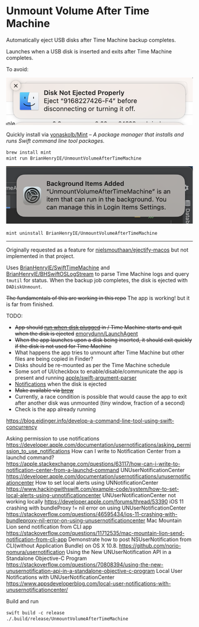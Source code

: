 # Unmount Volume After Time Machine

Automatically eject USB disks after Time Machine backup completes.

Launches when a USB disk is inserted and exits after Time Machine completes.

To avoid:

![disk-not-ejected-properly.png](disk-not-ejected-properly.png)

Quickly install via [yonaskolb/Mint](https://github.com/yonaskolb/Mint) – _A package manager that installs and runs Swift command line tool packages._
```
brew install mint
mint run BrianHenryIE/UnmountVolumeAfterTimeMachine
```

![Background Items Added.png](Background%20Items%20Added.png)

```
mint uninstall BrianHenryIE/UnmountVolumeAfterTimeMachine 
```

***

Originally requested as a feature for [nielsmouthaan/ejectify-macos](https://github.com/nielsmouthaan/ejectify-macos/issues/19) but not implemented in that project.

Uses [BrianHenryIE/SwiftTimeMachine](https://github.com/BrianHenryIE/SwiftTimeMachine) and [BrianHenryIE/BHSwiftOSLogStream](https://github.com/BrianHenryIE/BHSwiftOSLogStream) to parse Time Machine logs and query `tmutil` for status. When the backup job completes, the disk is ejected with `DADiskUnmount`.

~~The fundamentals of this are working in this repo~~ The app is working! but it is far from finished.


TODO:
* ~~App should [run when disk plugged](https://apple.stackexchange.com/a/13724/299117) in / Time Machine starts and quit when the disk is ejected~~ [emorydunn/LaunchAgent](https://github.com/emorydunn/LaunchAgent)
* ~~When the app launches upon a disk being inserted, it should exit quickly if the disk is not used for Time Machine~~
* What happens the app tries to unmount after Time Machine but other files are being copied in Finder?
* Disks should be re-mounted as per the Time Machine schedule
* Some sort of UI/checkbox to enable/disable/communicate the app is present and running [apple/swift-argument-parser](https://github.com/apple/swift-argument-parser)
* [Notifications](https://github.com/dataJAR/Notifier) when the disk is ejected
* ~~Make available via [brew](https://docs.brew.sh/Formula-Cookbook)~~
* Currently, a race condition is possible that would cause the app to exit after another disk was unmounted (tiny window, fraction of a second)
* Check is the app already running

https://blog.eidinger.info/develop-a-command-line-tool-using-swift-concurrency


Asking permission to use notifications
https://developer.apple.com/documentation/usernotifications/asking_permission_to_use_notifications
How can I write to Notification Center from a launchd command?
https://apple.stackexchange.com/questions/63117/how-can-i-write-to-notification-center-from-a-launchd-command
UNUserNotificationCenter
https://developer.apple.com/documentation/usernotifications/unusernotificationcenter
How to set local alerts using UNNotificationCenter
https://www.hackingwithswift.com/example-code/system/how-to-set-local-alerts-using-unnotificationcenter
UNUserNotificationCenter not working locally
https://developer.apple.com/forums/thread/53390
iOS 11 crashing with bundleProxy != nil error on using UNUserNotificationCenter
https://stackoverflow.com/questions/46595434/ios-11-crashing-with-bundleproxy-nil-error-on-using-unusernotificationcenter
Mac Mountain Lion send notification from CLI app
https://stackoverflow.com/questions/11712535/mac-mountain-lion-send-notification-from-cli-app
Demonstrate how to post NSUserNotification from CLI(without Application Bundle) on OS X 10.8.
https://github.com/norio-nomura/usernotification
Using the New UNUserNotification API in a Standalone Objective-C Program
https://stackoverflow.com/questions/70808394/using-the-new-unusernotification-api-in-a-standalone-objective-c-program
Local User Notifications with UNUserNotificationCenter
https://www.appsdeveloperblog.com/local-user-notifications-with-unusernotificationcenter/

Build and run
```
swift build -c release
./.build/release/UnmountVolumeAfterTimeMachine
```
